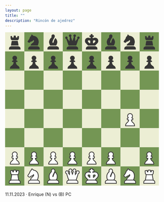 ```yaml
---
layout: page
title: ""
description: "Rincón de ajedrez"
---
```


<div class="chess">
    <img src="assets/images/pages/chess/games/board.gif"/>
    <br/><br/>
    11.11.2023 · Enrique (N) vs (B) PC
<br/>
</div>
